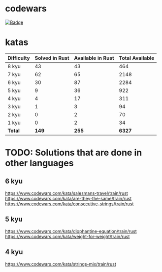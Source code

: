 # codewars
[![Badge](https://www.codewars.com/users/sigod/badges/micro)](https://www.codewars.com/users/sigod)

# katas

| Difficulty | Solved in Rust | Available in Rust | Total Available |
| :--- | :--- | :--- | :--- |
| 8 kyu | 43 | 43 | 464 |
| 7 kyu | 62 | 65 | 2148 |
| 6 kyu | 30 | 87 | 2284 |
| 5 kyu | 9 | 36 | 922 |
| 4 kyu | 4 | 17 | 311 |
| 3 kyu | 1 | 3 | 94 |
| 2 kyu | 0 | 2 | 70 |
| 1 kyu | 0 | 2 | 34 |
| **Total** | **149** | **255** | **6327** |

# TODO: Solutions that are done in other languages

## 6 kyu
https://www.codewars.com/kata/salesmans-travel/train/rust  
https://www.codewars.com/kata/are-they-the-same/train/rust  
https://www.codewars.com/kata/consecutive-strings/train/rust  

## 5 kyu
https://www.codewars.com/kata/diophantine-equation/train/rust  
https://www.codewars.com/kata/weight-for-weight/train/rust  

## 4 kyu
https://www.codewars.com/kata/strings-mix/train/rust  
